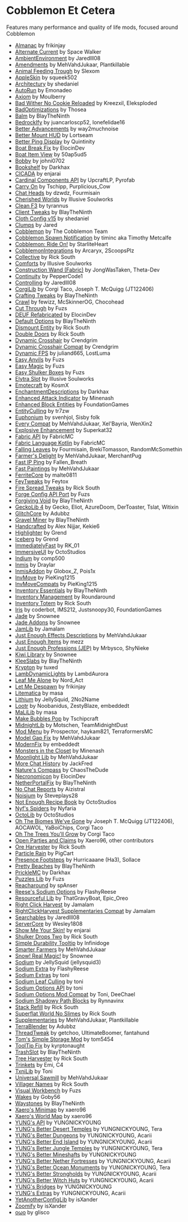 # Cobblemon Et Cetera

Features many performance and quality of life mods, focused around Cobblemon

- [Almanac](https://modrinth.com/mod/Gi02250Z) by frikinjay
- [Alternate Current](https://modrinth.com/mod/r0v8vy1s) by Space Walker
- [AmbientEnvironment](https://modrinth.com/mod/DyTvM1dv) by Jaredlll08
- [Amendments](https://modrinth.com/mod/6iTJugQR) by MehVahdJukaar, Plantkillable
- [Animal Feeding Trough](https://modrinth.com/mod/bRFWnJ87) by Slexom
- [AppleSkin](https://modrinth.com/mod/EsAfCjCV) by squeek502
- [Architectury](https://modrinth.com/mod/lhGA9TYQ) by shedaniel
- [AutoRun](https://modrinth.com/mod/2i7tg1Wv) by Emonadeo
- [Axiom](https://modrinth.com/mod/N6n5dqoA) by Moulberry
- [Bad Wither No Cookie Reloaded](https://modrinth.com/mod/lL2MtE37) by Kreezxil, Eleksploded
- [BadOptimizations](https://modrinth.com/mod/g96Z4WVZ) by Thosea
- [Balm](https://modrinth.com/mod/MBAkmtvl) by BlayTheNinth
- [BedrockIfy](https://modrinth.com/mod/ox3rDp1B) by juancarloscp52, lonefelidae16
- [Better Advancements](https://modrinth.com/mod/Q2OqKxDG) by way2muchnoise
- [Better Mount HUD](https://modrinth.com/mod/kqJFAPU9) by Lortseam
- [Better Ping Display](https://modrinth.com/mod/MS1ZMyR7) by Quintinity
- [Boat Break Fix](https://modrinth.com/mod/OVb8ZE5p) by ElocinDev
- [Boat Item View](https://modrinth.com/mod/BdKIyOLe) by 50ap5ud5
- [Bobby](https://modrinth.com/mod/M08ruV16) by johni0702
- [Bookshelf](https://modrinth.com/mod/uy4Cnpcm) by Darkhax
- [CICADA](https://modrinth.com/mod/IwCkru1D) by enjarai
- [Cardinal Components API](https://modrinth.com/mod/K01OU20C) by UpcraftLP, Pyrofab
- [Carry On](https://modrinth.com/mod/joEfVgkn) by Tschipp, Purplicious\_Cow
- [Chat Heads](https://modrinth.com/mod/Wb5oqrBJ) by dzwdz, Fourmisain
- [Cherished Worlds](https://modrinth.com/mod/3azQ6p0W) by Illusive Soulworks
- [Clean F3](https://modrinth.com/mod/5lvjfaRs) by tyrannus
- [Client Tweaks](https://modrinth.com/mod/vPNqo58Q) by BlayTheNinth
- [Cloth Config v15](https://modrinth.com/mod/9s6osm5g) by shedaniel
- [Clumps](https://modrinth.com/mod/Wnxd13zP) by Jared
- [Cobblemon](https://modrinth.com/mod/MdwFAVRL) by The Cobblemon Team
- [Cobblemon Spawn Notification](https://modrinth.com/mod/LPuJjiQz) by timinc aka Timothy Metcalfe
- [Cobblemon: Ride On\!](https://modrinth.com/mod/vXREhDPP) by StarliteHeart
- [CobblemonIntegrations](https://modrinth.com/mod/NPCfuUI4) by Arcaryx, 2ScoopsPlz
- [Collective](https://modrinth.com/mod/e0M1UDsY) by Rick South
- [Comforts](https://modrinth.com/mod/SaCpeal4) by Illusive Soulworks
- [Construction Wand \(Fabric\)](https://modrinth.com/mod/SdT4Yu5L) by JongWasTaken, Theta\-Dev
- [Continuity](https://modrinth.com/mod/1IjD5062) by PepperCode1
- [Controlling](https://modrinth.com/mod/xv94TkTM) by Jaredlll08
- [CorgiLib](https://modrinth.com/mod/ziOp6EO8) by Corgi Taco, Joseph T\. McQuigg \(JT122406\)
- [Crafting Tweaks](https://modrinth.com/mod/DMu0oBKf) by BlayTheNinth
- [Crawl](https://modrinth.com/mod/H1JOVjhn) by fewizz, McSkinnerOG, Chocohead
- [Cut Through](https://modrinth.com/mod/Dk6su9JN) by Fuzs
- [DEUF Refabricated](https://modrinth.com/mod/US6QuKdU) by ElocinDev
- [Default Options](https://modrinth.com/mod/WEg59z5b) by BlayTheNinth
- [Dismount Entity](https://modrinth.com/mod/H7N61Wcl) by Rick South
- [Double Doors](https://modrinth.com/mod/JrvR9OHr) by Rick South
- [Dynamic Crosshair](https://modrinth.com/mod/ZcR9weSm) by Crendgrim
- [Dynamic Crosshair Compat](https://modrinth.com/mod/EwPIWPJ9) by Crendgrim
- [Dynamic FPS](https://modrinth.com/mod/LQ3K71Q1) by juliand665, LostLuma
- [Easy Anvils](https://modrinth.com/mod/OZBR5JT5) by Fuzs
- [Easy Magic](https://modrinth.com/mod/9hx3AbJM) by Fuzs
- [Easy Shulker Boxes](https://modrinth.com/mod/gA5euN8S) by Fuzs
- [Elytra Slot](https://modrinth.com/mod/mSQF1NpT) by Illusive Soulworks
- [Emotecraft](https://modrinth.com/mod/pZ2wrerK) by KosmX
- [EnchantmentDescriptions](https://modrinth.com/mod/UVtY3ZAC) by Darkhax
- [Enhanced Attack Indicator](https://modrinth.com/mod/eTy17BBS) by Minenash
- [Enhanced Block Entities](https://modrinth.com/mod/OVuFYfre) by FoundationGames
- [EntityCulling](https://modrinth.com/mod/NNAgCjsB) by tr7zw
- [Euphonium](https://modrinth.com/mod/XH8cnjHW) by svenhjol, Sisby folk
- [Every Compat](https://modrinth.com/mod/eiktJyw1) by MehVahdJukaar, Xel'Bayria, WenXin2
- [Explosive Enhancement](https://modrinth.com/mod/OSQ8mw2r) by Superkat32
- [Fabric API](https://modrinth.com/mod/P7dR8mSH) by FabricMC
- [Fabric Language Kotlin](https://modrinth.com/mod/Ha28R6CL) by FabricMC
- [Falling Leaves](https://modrinth.com/mod/WhbRG4iK) by Fourmisain, BrekiTomasson, RandomMcSomethin
- [Farmer's Delight](https://modrinth.com/mod/7vxePowz) by MehVahdJukaar, MerchantPug
- [Fast IP Ping](https://modrinth.com/mod/9mtu0sUO) by Fallen\_Breath
- [Fast Paintings](https://modrinth.com/mod/z3TzcquW) by MehVahdJukaar
- [FerriteCore](https://modrinth.com/mod/uXXizFIs) by malte0811
- [FeyTweaks](https://modrinth.com/mod/Wa72oW2W) by Feytox
- [Fire Spread Tweaks](https://modrinth.com/mod/vgI7KTun) by Rick South
- [Forge Config API Port](https://modrinth.com/mod/ohNO6lps) by Fuzs
- [Forgiving Void](https://modrinth.com/mod/1vkzEZjE) by BlayTheNinth
- [GeckoLib 4](https://modrinth.com/mod/8BmcQJ2H) by Gecko, Eliot, AzureDoom, DerToaster, Tslat, Witixin
- [GlitchCore](https://modrinth.com/mod/s3dmwKy5) by Adubbz
- [Gravel Miner](https://modrinth.com/mod/iAzrhsju) by BlayTheNinth
- [Handcrafted](https://modrinth.com/mod/pJmCFF0p) by Alex Nijjar, Kekie6
- [Highlighter](https://modrinth.com/mod/cVNW5lr6) by Grend
- [Iceberg](https://modrinth.com/mod/5faXoLqX) by Grend
- [ImmediatelyFast](https://modrinth.com/mod/5ZwdcRci) by RK\_01
- [ImmersiveUI](https://modrinth.com/mod/9wv7LuMc) by OctoStudios
- [Indium](https://modrinth.com/mod/Orvt0mRa) by comp500
- [Inmis](https://modrinth.com/mod/I0UYcPa0) by Draylar
- [InmisAddon](https://modrinth.com/mod/c4aa1Mqq) by Globox\_Z, Pois1x
- [InvMove](https://modrinth.com/mod/REfW2AEX) by PieKing1215
- [InvMoveCompats](https://modrinth.com/mod/6IpcGP7T) by PieKing1215
- [Inventory Essentials](https://modrinth.com/mod/Boon8xwi) by BlayTheNinth
- [Inventory Management](https://modrinth.com/mod/F7wXag4i) by Roundaround
- [Inventory Totem](https://modrinth.com/mod/yQj7xqEM) by Rick South
- [Iris](https://modrinth.com/mod/YL57xq9U) by coderbot, IMS212, Justsnoopy30, FoundationGames
- [Jade](https://modrinth.com/mod/nvQzSEkH) by Snownee
- [Jade Addons](https://modrinth.com/mod/fThnVRli) by Snownee
- [JamLib](https://modrinth.com/mod/IYY9Siz8) by Jamalam
- [Just Enough Effects Descriptions](https://modrinth.com/mod/EO27GKs1) by MehVahdJukaar
- [Just Enough Items](https://modrinth.com/mod/u6dRKJwZ) by mezz
- [Just Enough Professions \(JEP\)](https://modrinth.com/mod/kB56GtWA) by Mrbysco, ShyNieke
- [Kiwi Library](https://modrinth.com/mod/ufdDoWPd) by Snownee
- [KleeSlabs](https://modrinth.com/mod/7uh75ruZ) by BlayTheNinth
- [Krypton](https://modrinth.com/mod/fQEb0iXm) by tuxed
- [LambDynamicLights](https://modrinth.com/mod/yBW8D80W) by LambdAurora
- [Leaf Me Alone](https://modrinth.com/mod/ppMUvsIg) by Nord\_Act
- [Let Me Despawn](https://modrinth.com/mod/vE2FN5qn) by frikinjay
- [Litematica](https://modrinth.com/mod/bEpr0Arc) by masa
- [Lithium](https://modrinth.com/mod/gvQqBUqZ) by JellySquid, 2No2Name
- [Lootr](https://modrinth.com/mod/EltpO5cN) by Noobanidus, ZestyBlaze, embeddedt
- [MaLiLib](https://modrinth.com/mod/GcWjdA9I) by masa
- [Make Bubbles Pop](https://modrinth.com/mod/gPCdW0Wr) by Tschipcraft
- [MidnightLib](https://modrinth.com/mod/codAaoxh) by Motschen, TeamMidnightDust
- [Mod Menu](https://modrinth.com/mod/mOgUt4GM) by Prospector, haykam821, TerraformersMC
- [Model Gap Fix](https://modrinth.com/mod/QdG47OkI) by MehVahdJukaar
- [ModernFix](https://modrinth.com/mod/nmDcB62a) by embeddedt
- [Monsters in the Closet](https://modrinth.com/mod/GMA8jFBD) by Minenash
- [Moonlight Lib](https://modrinth.com/mod/twkfQtEc) by MehVahdJukaar
- [More Chat History](https://modrinth.com/mod/8qkXwOnk) by JackFred
- [Nature's Compass](https://modrinth.com/mod/fPetb5Kh) by ChaosTheDude
- [Necronomicon](https://modrinth.com/mod/P1Kv5EAO) by ElocinDev
- [NetherPortalFix](https://modrinth.com/mod/nPZr02ET) by BlayTheNinth
- [No Chat Reports](https://modrinth.com/mod/qQyHxfxd) by Aizistral
- [Noisium](https://modrinth.com/mod/KuNKN7d2) by Steveplays28
- [Not Enough Recipe Book](https://modrinth.com/mod/bQh7xzFq) by OctoStudios
- [Nyf's Spiders](https://modrinth.com/mod/dOGM7ccu) by Nyfaria
- [OctoLib](https://modrinth.com/mod/RH2KUdKJ) by OctoStudios
- [Oh The Biomes We've Gone](https://modrinth.com/mod/NTi7d3Xc) by Joseph T\. McQuigg \(JT122406\), AOCAWOL, YaBoiChips, Corgi Taco
- [Oh The Trees You'll Grow](https://modrinth.com/mod/g8NOG5OR) by Corgi Taco
- [Open Parties and Claims](https://modrinth.com/mod/gF3BGWvG) by Xaero96, other contributors
- [Ore Harvester](https://modrinth.com/mod/Xiv4r347) by Rick South
- [Particle Rain](https://modrinth.com/mod/nrikgvxm) by PigCart
- [Presence Footsteps](https://modrinth.com/mod/rcTfTZr3) by Hurricaaane \(Ha3\), Sollace
- [Pretty Beaches](https://modrinth.com/mod/IAJe5m4X) by BlayTheNinth
- [PrickleMC](https://modrinth.com/mod/aaRl8GiW) by Darkhax
- [Puzzles Lib](https://modrinth.com/mod/QAGBst4M) by Fuzs
- [Reacharound](https://modrinth.com/mod/r3VgI4QN) by spAnser
- [Reese's Sodium Options](https://modrinth.com/mod/Bh37bMuy) by FlashyReese
- [Resourceful Lib](https://modrinth.com/mod/G1hIVOrD) by ThatGravyBoat, Epic\_Oreo
- [Right Click Harvest](https://modrinth.com/mod/Cnejf5xM) by Jamalam
- [RightClickHarvest Supplementaries Compat](https://modrinth.com/mod/1UdKJCjq) by Jamalam
- [Searchables](https://modrinth.com/mod/fuuu3xnx) by Jaredlll08
- [ServerCore](https://modrinth.com/mod/4WWQxlQP) by Wesley1808
- [Show Me Your Skin\!](https://modrinth.com/mod/bD7YqcA3) by enjarai
- [Shulker Drops Two](https://modrinth.com/mod/UjXIyw47) by Rick South
- [Simple Durability Tooltip](https://modrinth.com/mod/os6PebrN) by Infinidoge
- [Smarter Farmers](https://modrinth.com/mod/Bh6ZOMvp) by MehVahdJukaar
- [Snow\! Real Magic\!](https://modrinth.com/mod/iJNje1E8) by Snownee
- [Sodium](https://modrinth.com/mod/AANobbMI) by JellySquid \(jellysquid3\)
- [Sodium Extra](https://modrinth.com/mod/PtjYWJkn) by FlashyReese
- [Sodium Extras](https://modrinth.com/mod/vqqx0QiE) by toni
- [Sodium Leaf Culling](https://modrinth.com/mod/M25bkObt) by toni
- [Sodium Options API](https://modrinth.com/mod/Es5v4eyq) by toni
- [Sodium Options Mod Compat](https://modrinth.com/mod/Yg1VT27P) by Toni, DeeChael
- [Sodium Shadowy Path Blocks](https://modrinth.com/mod/EIa1eiMm) by Rynnavinx
- [Stack Refill](https://modrinth.com/mod/mQWkB9ON) by Rick South
- [Superflat World No Slimes](https://modrinth.com/mod/7lrBqj5C) by Rick South
- [Supplementaries](https://modrinth.com/mod/fFEIiSDQ) by MehVahdJukaar, Plantkillable
- [TerraBlender](https://modrinth.com/mod/kkmrDlKT) by Adubbz
- [ThreadTweak](https://modrinth.com/mod/vSEH1ERy) by getchoo, UltimateBoomer, fantahund
- [Tom's Simple Storage Mod](https://modrinth.com/mod/XZNI4Cpy) by tom5454
- [ToolTip Fix](https://modrinth.com/mod/2RKFTmiB) by kyrptonaught
- [TrashSlot](https://modrinth.com/mod/vRYk0bv7) by BlayTheNinth
- [Tree Harvester](https://modrinth.com/mod/abooMhox) by Rick South
- [Trinkets](https://modrinth.com/mod/5aaWibi9) by Emi, C4
- [TxniLib](https://modrinth.com/mod/vBbPDuOs) by Toni
- [Universal Sawmill](https://modrinth.com/mod/WRaRZdTd) by MehVahdJukaar
- [Villager Names](https://modrinth.com/mod/gqRXDo8B) by Rick South
- [Visual Workbench](https://modrinth.com/mod/kfqD1JRw) by Fuzs
- [Wakes](https://modrinth.com/mod/7y4lnTPk) by Goby56
- [Waystones](https://modrinth.com/mod/LOpKHB2A) by BlayTheNinth
- [Xaero's Minimap](https://modrinth.com/mod/1bokaNcj) by xaero96
- [Xaero's World Map](https://modrinth.com/mod/NcUtCpym) by xaero96
- [YUNG's API](https://modrinth.com/mod/Ua7DFN59) by YUNGNICKYOUNG
- [YUNG's Better Desert Temples](https://modrinth.com/mod/XNlO7sBv) by YUNGNICKYOUNG, Tera
- [YUNG's Better Dungeons](https://modrinth.com/mod/o1C1Dkj5) by YUNGNICKYOUNG, Acarii
- [YUNG's Better End Island](https://modrinth.com/mod/2BwBOmBQ) by YUNGNICKYOUNG, Acarii
- [YUNG's Better Jungle Temples](https://modrinth.com/mod/z9Ve58Ih) by YUNGNICKYOUNG, Tera
- [YUNG's Better Mineshafts](https://modrinth.com/mod/HjmxVlSr) by YUNGNICKYOUNG
- [YUNG's Better Nether Fortresses](https://modrinth.com/mod/Z2mXHnxP) by YUNGNICKYOUNG, Acarii
- [YUNG's Better Ocean Monuments](https://modrinth.com/mod/3dT9sgt4) by YUNGNICKYOUNG, Tera
- [YUNG's Better Strongholds](https://modrinth.com/mod/kidLKymU) by YUNGNICKYOUNG, Acarii
- [YUNG's Better Witch Huts](https://modrinth.com/mod/t5FRdP87) by YUNGNICKYOUNG, Acarii
- [YUNG's Bridges](https://modrinth.com/mod/Ht4BfYp6) by YUNGNICKYOUNG
- [YUNG's Extras](https://modrinth.com/mod/ZYgyPyfq) by YUNGNICKYOUNG, Acarii
- [YetAnotherConfigLib](https://modrinth.com/mod/1eAoo2KR) by isXander
- [Zoomify](https://modrinth.com/mod/w7ThoJFB) by isXander
- [oωo](https://modrinth.com/mod/ccKDOlHs) by glisco
